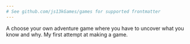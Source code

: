 ```yaml
---
# See github.com/js13kGames/games for supported frontmatter
---
```

A choose your own adventure game where you have to uncover what you know and why. My first attempt at making a game.